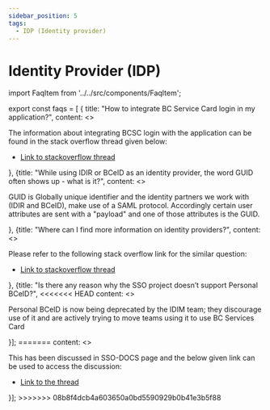 ```yaml
---
sidebar_position: 5
tags:
  - IDP (Identity provider)
---
```


# Identity Provider (IDP)

import FaqItem from '../../src/components/FaqItem';

export const faqs = [
{
title: "How to integrate BC Service Card login in my application?",
content: <><p>The information about integrating BCSC login with the application can be found in the stack overflow thread given below:
</p><ul><li><a href={"https://stackoverflow.developer.gov.bc.ca/questions/512/515#515"}>Link to stackoverflow thread</a></li></ul></>},
{title: "While using IDIR or BCeID as an identity provider, the word GUID often shows up - what is it?",
content: <><p>GUID is Globally unique identifier and the identity partners we work with (IDIR and BCeID), make use of a SAML protocol. Accordingly certain user attributes are sent with a "payload" and one of those attributes is the GUID.</p></>
},
{title: "Where can I find more information on identity providers?",
content: <><p>Please refer to the following stack overflow link for the similar question:
</p><ul><li><a href={"https://stackoverflow.developer.gov.bc.ca/questions/1185/1186#1186"}>Link to stackoverflow thread</a></li></ul></>},
{title: "Is there any reason why the SSO project doesn’t support Personal BCeID?",
<<<<<<< HEAD
content: <><p>Personal BCeID is now being deprecated by the IDIM team; they discourage use of it and are actively trying to move teams using it to use BC Services Card</p></>}];
=======
content: <><p>This has been discussed in SSO-DOCS page and the below given link can be used to access the discussion:
</p><ul><li><a href={"https://github.com/bcgov-c/pathfinder-sso-docs/discussions/29"}>Link to the thread</a></li></ul></>}];
>>>>>>> 08b8f4dcb4a603650a0bd5590929b0b41e3b5f88

<FaqItem faqs={faqs}/>